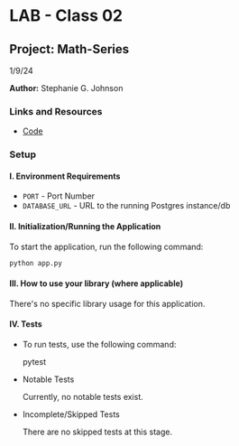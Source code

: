 # LAB - Class 02

## Project: Math-Series

1/9/24

**Author:** Stephanie G. Johnson

### Links and Resources

- [Code](series.py)

### Setup

#### I. Environment Requirements

- `PORT` - Port Number
- `DATABASE_URL` - URL to the running Postgres instance/db

#### II. Initialization/Running the Application

To start the application, run the following command:

```bash
python app.py
```

#### III. How to use your library (where applicable)

There's no specific library usage for this application.

#### IV. Tests

- To run tests, use the following command:

  pytest

- Notable Tests

  Currently, no notable tests exist.

- Incomplete/Skipped Tests

  There are no skipped tests at this stage.

